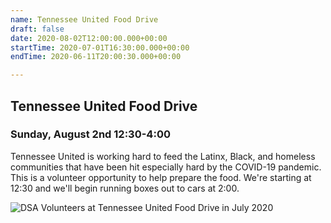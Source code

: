 ```yaml
---
name: Tennessee United Food Drive
draft: false
date: 2020-08-02T12:00:00.000+00:00
startTime: 2020-07-01T16:30:00.000+00:00
endTime: 2020-06-11T20:00:30.000+00:00

---
```

## Tennessee United Food Drive

### Sunday, August 2nd 12:30-4:00

Tennessee United is working hard to feed the Latinx, Black, and homeless communities that have been hit especially hard by the COVID-19 pandemic. This is a volunteer opportunity to help prepare the food. We're starting at 12:30 and we'll begin running boxes out to cars at 2:00.

![DSA Volunteers at Tennessee United Food Drive in July 2020](/media/img_0597.JPG "DSA Volunteers at Tennessee United Food Drive in July 2020")